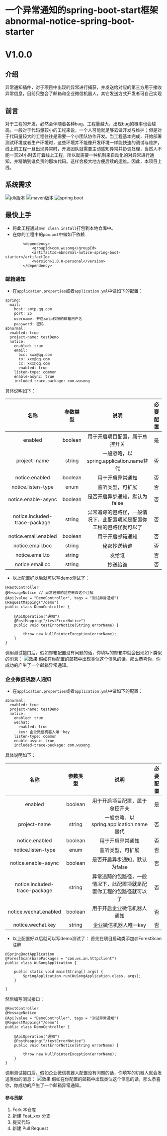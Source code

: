 # 一个异常通知的spring-boot-start框架 abnormal-notice-spring-boot-starter

# V1.0.0

## 介绍
异常通知插件，对于项目中出现的异常进行捕获，并发送给对应的第三方用于接收异常信息，目前只整合了邮箱和企业微信机器人，其它发送方式开发者可自己实现

## 前言
对于工程的开发，必然会伴随着各种bug，工程量越大，出现bug的概率也会越高。一般对于代码量较小的工程来说，一个人可能就足够去做开发与维护；但是对于代码量较大的工程往往是需要一个小团队协作开发。当工程基本完成，开始部署测试环境或者生产环境时，这些环境并不能像开发环境一样能快速的调试与维护，线上的工程一旦出现异常时，开发团队就需要主动感知异常并协调处理，当然人不能一天24小时去盯着线上工程，所以就需要一种机制来自动化的对异常进行通知，并精确到谁负责的那块代码。这样会极大地方便后续的运维。因此，本项目上线。


## 系统需求

![jdk版本](https://img.shields.io/badge/java-1.8%2B-red.svg?style=for-the-badge&logo=appveyor)
![maven版本](https://img.shields.io/badge/maven-3.2.5%2B-red.svg?style=for-the-badge&logo=appveyor)
![spring boot](https://img.shields.io/badge/spring%20boot-2.0.0.RELEASE%2B-red.svg?style=for-the-badge&logo=appveyor)


## 最快上手

- 将此工程通过``mvn clean install``打包到本地仓库中。
- 在你的工程中的``pom.xml``中做如下依赖

```
        <dependency>
            <groupId>com.wusong</groupId>
            <artifactId>abnormal-notice-spring-boot-starter</artifactId>
            <version>1.0.0-personal</version>
        </dependency>

```

### 邮箱通知
- 在``application.properties``或者``application.yml``中做如下的配置：

```
spring:
  mail:
    host: smtp.qq.com
    port: 25
    username: 开启smtp权限的邮箱用户名
    password: 密码
abnormal:
  enabled: true
  project-name: testDemo
  notice:
    enabled: true
    email:
      bcc: xxx@qq.com
      to: xxx@qq.com
      cc: xxx@qq.com
      enabled: true
    listen-type: common
    enable-async: true
    included-trace-package: com.wusong
```
具体说明如下：

|名称|参数类型|说明|必要配置|
|:-:|:-:|:-:|:-:|
|enabled|boolean|用于开启项目配置，属于总控开关|是|
|project-name|string|一般忽略，以spring.application.name替代|否|
|notice.enabled|boolean|用于开启异常通知|否|
|notice.listen-type|enum|监听类型，可扩展|否|
|notice.enable-async|boolean|是否开启异步通知，默认为false|否|
|notice.included-trace-package|string|异常追踪的包路径，一般情况下，此配置项就是配置你工程的包路径就可以了|否|
|notice.email.enabled|boolean|用于开启邮箱通知|否|
|notice.email.bcc|string|秘密抄送给谁|否|
|notice.email.to|string|发给谁|否|
|notice.email.cc|string|抄送给谁|否|


- 以上配置好以后就可以写demo测试了：

```
@RestController
@MessageNotice // 异常通知的监控来自这个注解
@Api(value = "DemoController", tags = "测试异常通知")
@RequestMapping("/demo")
public class DemoController {

    @ApiOperation("通知")
    @PostMapping("/testErrorNotice")
    public void testErrorNotice(String errorName) {

        throw new NullPointerException(errorName);
    }
}
```

调用测试接口后，假如邮箱配置没有问题的话，你填写的邮箱中就会出现如下类似的消息：
![效果](/src/main/resources/mail.png)
假如在你配置的邮箱中出现类似这个信息的话，那么恭喜你，你成功的产生了一个邮箱异常通知。



### 企业微信机器人通知
- 在``application.properties``或者``application.yml``中做如下的配置：

```
abnormal:
  enabled: true
  project-name: testDemo
  notice:
    enabled: true
    wechat:
      enabled: true
      key: 企业微信机器人唯一key
    listen-type: common
    enable-async: true
    included-trace-package: com.wusong
```

具体说明如下：

|名称|参数类型|说明|必要配置|
|:-:|:-:|:-:|:-:|
|enabled|boolean|用于开启项目配置，属于总控开关|是|
|project-name|string|一般忽略，以spring.application.name替代|否|
|notice.enabled|boolean|用于开启异常通知|否|
|notice.listen-type|enum|监听类型，可扩展|否|
|notice.enable-async|boolean|是否开启异步通知，默认为false|否|
|notice.included-trace-package|string|异常追踪的包路径，一般情况下，此配置项就是配置你工程的包路径就可以了|否|
|notice.wechat.enabled|boolean|用于开启企业微信机器人通知|否|
|notice.wechat.key|string|企业微信机器人唯一key|否|

- 以上配置好以后就可以写demo测试了：
首先在项目启动类添加@ForestScan注解
```
@SpringBootApplication
@ForestScan(basePackages = "com.ws.an.httpclient")
public class WuSongApplication {

	public static void main(String[] args) {
		SpringApplication.run(WuSongApplication.class, args);
	}

}
```

然后编写测试接口：
```
@RestController
@MessageNotice
@Api(value = "DemoController", tags = "测试异常通知")
@RequestMapping("/demo")
public class DemoController {

    @ApiOperation("通知")
    @PostMapping("/testErrorNotice")
    public void testErrorNotice(String errorName) {

        throw new NullPointerException(errorName);
    }
}

```
调用测试接口后，假如企业微信机器人配置没有问题的话，你填写的机器人就会发送类似的消息：
![效果](/src/main/resources/wechat.png)
假如在你配置的邮箱中出现类似这个信息的话，那么恭喜你，你成功的产生了一个邮箱异常通知。

#### 参与贡献

1.  Fork 本仓库
2.  新建 Feat_xxx 分支
3.  提交代码
4.  新建 Pull Request

